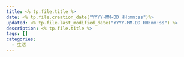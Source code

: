 ```yaml
---
title: <% tp.file.title %>
date: <% tp.file.creation_date("YYYY-MM-DD HH:mm:ss")%>
updated: <% tp.file.last_modified_date("YYYY-MM-DD HH:mm:ss") %>
description: <% tp.file.title %>
tags: []
categories:
  - 生活
---
```

